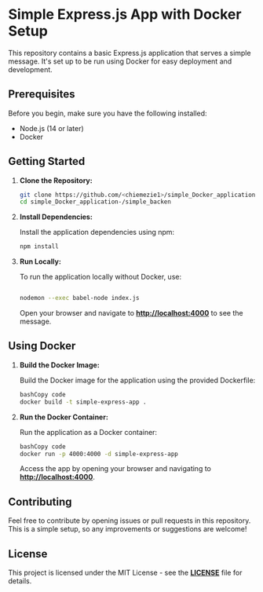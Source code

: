 # Simple Express.js App with Docker Setup

This repository contains a basic Express.js application that serves a simple message. It's set up to be run using Docker for easy deployment and development.

## Prerequisites

Before you begin, make sure you have the following installed:

- Node.js (14 or later)
- Docker

## Getting Started

1. **Clone the Repository:**

   ```bash
   git clone https://github.com/<chiemezie1>/simple_Docker_application-/.git
   cd simple_Docker_application-/simple_backen
    ```

1. **Install Dependencies:**
    
    Install the application dependencies using npm:
    
    ```bash
    npm install
    ```
    
2. **Run Locally:**
    
    To run the application locally without Docker, use:
    
    ```bash
    
    nodemon --exec babel-node index.js
    
    ```
    
    Open your browser and navigate to **[http://localhost:4000](http://localhost:4000/)** to see the message.
    

## **Using Docker**

1. **Build the Docker Image:**
    
    Build the Docker image for the application using the provided Dockerfile:
    
    ```bash
    bashCopy code
    docker build -t simple-express-app .
    
    ```
    
2. **Run the Docker Container:**
    
    Run the application as a Docker container:
    
    ```bash
    bashCopy code
    docker run -p 4000:4000 -d simple-express-app
    
    ```
    
    Access the app by opening your browser and navigating to **[http://localhost:4000](http://localhost:4000/)**.
    

## **Contributing**

Feel free to contribute by opening issues or pull requests in this repository. This is a simple setup, so any improvements or suggestions are welcome!

## **License**

This project is licensed under the MIT License - see the **[LICENSE](https://chat.openai.com/LICENSE)** file for details.